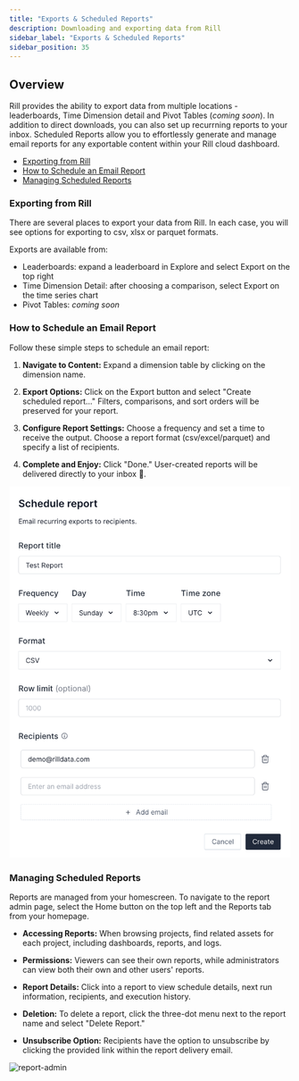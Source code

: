 ```yaml
---
title: "Exports & Scheduled Reports"
description: Downloading and exporting data from Rill
sidebar_label: "Exports & Scheduled Reports"
sidebar_position: 35
---
```


## Overview 
Rill provides the ability to export data from multiple locations - leaderboards, Time Dimension detail and Pivot Tables (_coming soon_). In addition to direct downloads, you can also set up recurrning reports to your inbox. Scheduled Reports allow you to effortlessly generate and manage email reports for any exportable content within your Rill cloud dashboard. 

- [Exporting from Rill](#exporting-from-rill)
- [How to Schedule an Email Report](#how-to-schedule-an-email-report)
- [Managing Scheduled Reports](#managing-scheduled-reports)

### Exporting from Rill

There are several places to export your data from Rill. In each case, you will see options for exporting to csv, xlsx or parquet formats. 

Exports are available from:

- Leaderboards: expand a leaderboard in Explore and select Export on the top right
- Time Dimension Detail: after choosing a comparison, select Export on the time series chart
- Pivot Tables: _coming soon_ 

### How to Schedule an Email Report

Follow these simple steps to schedule an email report:

1. **Navigate to Content:** Expand a dimension table by clicking on the dimension name.

2. **Export Options:** Click on the Export button and select "Create scheduled report..." Filters, comparisons, and sort orders will be preserved for your report.

3. **Configure Report Settings:** Choose a frequency and set a time to receive the output. Choose a report format (csv/excel/parquet) and specify a list of recipients.

4. **Complete and Enjoy:** Click "Done." User-created reports will be delivered directly to your inbox 🎉.

![export-overview](../../static/img/explore/exports/scheduled.png)

### Managing Scheduled Reports

Reports are managed from your homescreen. To navigate to the report admin page, select the Home button on the top left and the Reports tab from your homepage.

- **Accessing Reports:** When browsing projects, find related assets for each project, including dashboards, reports, and logs.

- **Permissions:** Viewers can see their own reports, while administrators can view both their own and other users' reports.

- **Report Details:** Click into a report to view schedule details, next run information, recipients, and execution history.

- **Deletion:** To delete a report, click the three-dot menu next to the report name and select "Delete Report."

- **Unsubscribe Option:** Recipients have the option to unsubscribe by clicking the provided link within the report delivery email.


![report-admin](<../../static/img/explore/exports/admin.gif>)